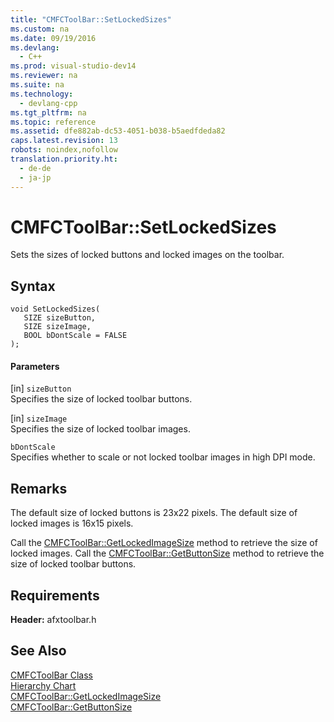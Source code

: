 ```yaml
---
title: "CMFCToolBar::SetLockedSizes"
ms.custom: na
ms.date: 09/19/2016
ms.devlang: 
  - C++
ms.prod: visual-studio-dev14
ms.reviewer: na
ms.suite: na
ms.technology: 
  - devlang-cpp
ms.tgt_pltfrm: na
ms.topic: reference
ms.assetid: dfe882ab-dc53-4051-b038-b5aedfdeda82
caps.latest.revision: 13
robots: noindex,nofollow
translation.priority.ht: 
  - de-de
  - ja-jp
---
```

# CMFCToolBar::SetLockedSizes
Sets the sizes of locked buttons and locked images on the toolbar.  
  
## Syntax  
  
```  
void SetLockedSizes(  
   SIZE sizeButton,  
   SIZE sizeImage,  
   BOOL bDontScale = FALSE  
);  
```  
  
#### Parameters  
 [in] `sizeButton`  
 Specifies the size of locked toolbar buttons.  
  
 [in] `sizeImage`  
 Specifies the size of locked toolbar images.  
  
 `bDontScale`  
 Specifies whether to scale or not locked toolbar images in high DPI mode.  
  
## Remarks  
 The default size of locked buttons is 23x22 pixels. The default size of locked images is 16x15 pixels.  
  
 Call the [CMFCToolBar::GetLockedImageSize](../vs140/CMFCToolBar--GetLockedImageSize.md) method to retrieve the size of locked images. Call the [CMFCToolBar::GetButtonSize](../vs140/CMFCToolBar--GetButtonSize.md) method to retrieve the size of locked toolbar buttons.  
  
## Requirements  
 **Header:** afxtoolbar.h  
  
## See Also  
 [CMFCToolBar Class](../Topic/CMFCToolBar%20Class.md)   
 [Hierarchy Chart](../vs140/Hierarchy-Chart.md)   
 [CMFCToolBar::GetLockedImageSize](../vs140/CMFCToolBar--GetLockedImageSize.md)   
 [CMFCToolBar::GetButtonSize](../vs140/CMFCToolBar--GetButtonSize.md)